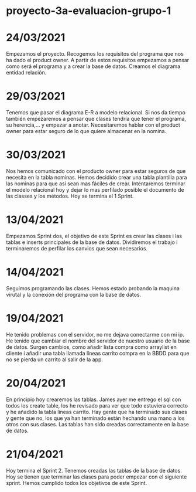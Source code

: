 # proyecto-3a-evaluacion-grupo-1

# 24/03/2021

Empezamos el proyecto. Recogemos los requisitos del programa que nos ha dado el product owner. A partir de estos requisitos empezamos a pensar como será el programa y a crear la base de datos. Creamos el diagrama entidad relación.

# 29/03/2021

Tenemos que pasar el diagrama E-R a modelo relacional. Si nos da tiempo también empezaremos a pensar que clases tendría que tener el programa, su herencia,… y empezar a anotar. Necesitaremos hablar con el product owner para estar seguro de lo que quiere almacenar en la nomina. 

# 30/03/2021
Nos hemos comunicado con el producto owner para estar seguros de que necesita en la tabla nominas. Hemos decidido crear una tabla plantilla para las nominas para que así sean mas fáciles de crear. Intentaremos terminar el modelo relacional hoy y dejar lo mas perfilado posible el documento de las classes y los métodos. Hoy se termina el 1 Sprint.


# 13/04/2021
Empezamos Sprint dos, el objetivo de este Sprint es crear las clases i las tablas e inserts principales de la base de datos. Dividiremos el trabajo i terminaremos de perfilar los canvios que sean necesarios.

# 14/04/2021
Seguimos programando las clases. Hemos estado probando la maquina virutal y la conexión del programa con la base de datos.

# 19/04/2021
He tenido problemas con el servidor, no me dejava conectarme con mi ip. He tenido que cambiar el nombre del servidor de nuestro usuario de la base de datos. Surgen cambios, como añadir lista compra como arraylist en cliente i añadir una tabla llamada líneas carrito compra en la BBDD para que no se pierda un carrito al salir de la app.

# 20/04/2021
En principio hoy crearemos las tablas. James ayer me entrego el sql con todos los create table, los he revisado para ver que todo estuviera correcto y he añadido la tabla líneas carrito. Hay gente que ha terminado sus clases y gente que no, los que ya han terminado están hechando una mano a los otros con sus clases. Las tablas han sido creadas correctamente en la base de datos.

# 21/04/2021
Hoy termina el Sprint 2. Tenemos creadas las tablas de la base de datos. Hoy se tienen que terminar las clases para poder empezar con el siguiente sprint. Hemos cumplido todos los objetivos de este Sprint.
